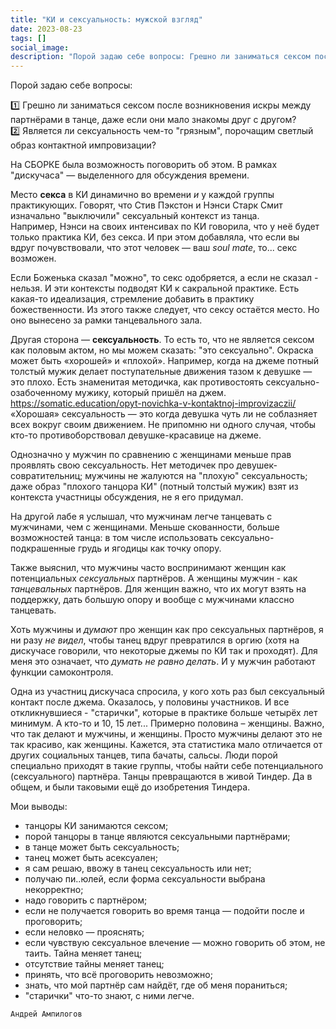 ```yaml
---
title: "КИ и сексуальность: мужской взгляд"
date: 2023-08-23
tags: []
social_image:
description: "Порой задаю себе вопросы: Грешно ли заниматься сексом после возникновения искры между партнёрами в танце, даже если они мало знакомы друг с другом? Является ли ..."
---
```


Порой задаю себе вопросы:

1️⃣ Грешно ли заниматься сексом после возникновения искры между партнёрами в танце, даже если они мало знакомы друг с другом?  
2️⃣ Является ли сексуальность чем-то "грязным", порочащим светлый образ контактной импровизации? 

На СБОРКЕ была возможность поговорить об этом. В рамках "дискучаса" — выделенного для обсуждения времени.

Место **секса** в КИ динамично во времени *и* у каждой группы практикующих. Говорят, что Стив Пэкстон и Нэнси Старк Смит изначально "выключили" сексуальный контекст из танца.   
Например, Нэнси на своих интенсивах по КИ говорила, что у неё будет только практика КИ, без секса. И при этом добавляла, что если вы вдруг почувствовали, что этот человек — ваш *soul mate*, то... секс возможен.

Если Боженька сказал "можно", то секс одобряется, а если не сказал - нельзя.
И эти контексты подводят КИ к сакральной практике. Есть какая-то идеализация, стремление добавить в практику божественности. 
Из этого также следует, что сексу остаётся место. Но оно вынесено за рамки танцевального зала.

Другая сторона — **сексуальность**. То есть то, что не является сексом как половым актом, но мы можем сказать: "это сексуально". Окраска может быть «хорошей» и «плохой». Например, когда на джеме потный толстый мужик делает поступательные движения тазом к девушке — это плохо. Есть знаменитая методичка, как противостоять сексуально-озабоченному мужику, который пришёл на джем. https://somatic.education/opyt-novichka-v-kontaktnoj-improvizaczii/ «Хорошая» сексуальность — это когда девушка чуть ли не соблазняет всех вокруг своим движением. Не припомню ни одного случая, чтобы кто-то противоборствовал девушке-красавице на джеме.

Однозначно у мужчин по сравнению с женщинами меньше прав проявлять свою сексуальность. Нет методичек про девушек-совратительниц; мужчины не жалуются на "плохую" сексуальность; даже образ "плохого танцора КИ" (потный толстый мужик) взят из контекста участницы обсуждения, не я его придумал.

На другой лабе я услышал, что мужчинам легче танцевать с мужчинами, чем с женщинами. Меньше скованности, больше возможностей танца: в том числе использовать сексуально-подкрашенные грудь и ягодицы как точку опору.

Также выяснил, что мужчины часто воспринимают женщин как потенциальных *сексуальных* партнёров. А женщины мужчин - как *танцевальных* партнёров. Для женщин важно, что их могут взять на поддержку, дать большую опору и вообще с мужчинами классно танцевать.

Хоть мужчины и *думают* про женщин как про сексуальных партнёров, я ни разу *не видел*, чтобы танец вдруг превратился в оргию (хотя на дискучасе говорили, что некоторые джемы по КИ так и проходят).
Для меня это означает, что *думать не равно делать*. И у мужчин работают функции самоконтроля.

Одна из участниц дискучаса спросила, у кого хоть раз был сексуальный контакт после джема. Оказалось, у половины участников. И все откликнувшиеся - "старички", которые в практике больше четырёх лет минимум. А кто-то и 10, 15 лет... Примерно половина – женщины. Важно, что так делают и мужчины, и женщины. Просто мужчины делают это не так красиво, как женщины.
Кажется, эта статистика мало отличается от других социальных танцев, типа бачаты, сальсы. Люди порой специально приходят в такие группы, чтобы найти себе потенциального (сексуального) партнёра. 
Танцы превращаются в живой Тиндер. Да в общем, и были таковыми ещё до изобретения Тиндера.

Мои выводы:
* танцоры КИ занимаются сексом;
* порой танцоры в танце являются сексуальными партнёрами;
* в танце может быть сексуальность;
* танец может быть асексуален;
* я сам решаю, ввожу в танец сексуальность или нет;
* получаю пи..юлей, если форма сексуальности выбрана некорректно;
* надо говорить с партнёром;
* если не получается говорить во время танца — подойти после и проговорить;
* если неловко — прояснять;
* если чувствую сексуальное влечение — можно говорить об этом, не таить. Тайна меняет танец;
* отсутствие тайны меняет танец;
* принять, что всё проговорить невозможно;
* знать, что мой партнёр сам найдёт, где об меня пораниться; 
* "старички" что-то знают, с ними легче.

```Андрей Ампилогов```